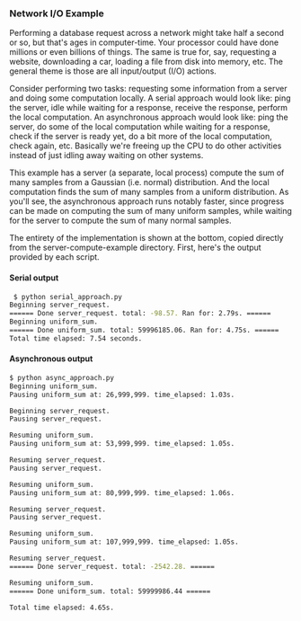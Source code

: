 ### Network I/O Example

Performing a database request across a network might take half a second or so, but that's ages in computer-time. Your processor could have done millions or even billions of things. The same is true for, say, requesting a website, downloading a car, loading a file from disk into memory, etc. The general theme is those are all input/output (I/O) actions.

Consider performing two tasks: requesting some information from a server and doing some computation locally. A serial approach would look like:
ping the server, idle while waiting for a response, receive the response, perform the local computation. An asynchronous approach would look like:
ping the server, do some of the local computation while waiting for a response, check if the server is ready yet, do a bit more of the local computation,
check again, etc. Basically we're freeing up the CPU to do other activities instead of just idling away waiting on other systems.

This example has a server (a separate, local process) compute the sum of many samples from a Gaussian (i.e. normal) distribution. And the local
computation finds the sum of many samples from a uniform distribution. As you'll see, the asynchronous approach runs notably faster, since 
progress can be made on computing the sum of many uniform samples, while waiting for the server to compute the sum of many normal samples.

The entirety of the implementation is shown at the bottom, copied directly from the server-compute-example directory. First, here's
the output provided by each script.

#### Serial output
```bash
 $ python serial_approach.py
Beginning server_request.
====== Done server_request. total: -98.57. Ran for: 2.79s. ======
Beginning uniform_sum.
====== Done uniform_sum. total: 59996185.06. Ran for: 4.75s. ======
Total time elapsed: 7.54 seconds.
```

#### Asynchronous output
```bash
$ python async_approach.py
Beginning uniform_sum.
Pausing uniform_sum at: 26,999,999. time_elapsed: 1.03s.

Beginning server_request.
Pausing server_request.

Resuming uniform_sum.
Pausing uniform_sum at: 53,999,999. time_elapsed: 1.05s.

Resuming server_request.
Pausing server_request.

Resuming uniform_sum.
Pausing uniform_sum at: 80,999,999. time_elapsed: 1.06s.

Resuming server_request.
Pausing server_request.

Resuming uniform_sum.
Pausing uniform_sum at: 107,999,999. time_elapsed: 1.05s.

Resuming server_request.
====== Done server_request. total: -2542.28. ======

Resuming uniform_sum.
====== Done uniform_sum. total: 59999986.44 ======

Total time elapsed: 4.65s.
```
